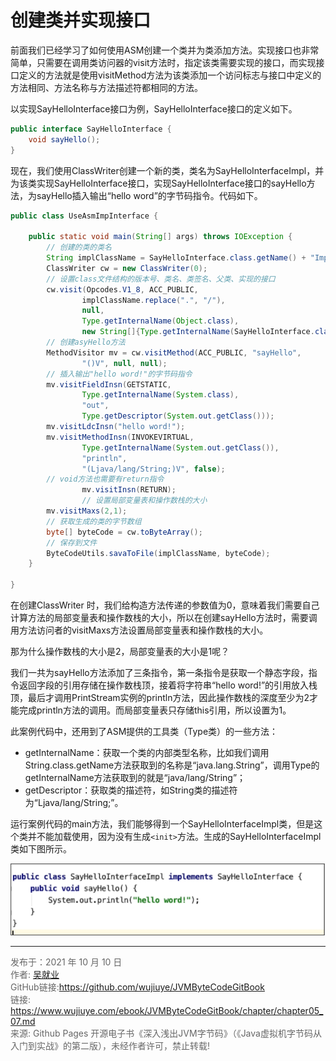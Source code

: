 # 创建类并实现接口

前面我们已经学习了如何使用ASM创建一个类并为类添加方法。实现接口也非常简单，只需要在调用类访问器的visit方法时，指定该类需要实现的接口，而实现接口定义的方法就是使用visitMethod方法为该类添加一个访问标志与接口中定义的方法相同、方法名称与方法描述符都相同的方法。

以实现SayHelloInterface接口为例，SayHelloInterface接口的定义如下。

```java
public interface SayHelloInterface {
    void sayHello();
}
```

现在，我们使用ClassWriter创建一个新的类，类名为SayHelloInterfaceImpl，并为该类实现SayHelloInterface接口，实现SayHelloInterface接口的sayHello方法，为sayHello插入输出“hello word”的字节码指令。代码如下。

```java
public class UseAsmImpInterface {

    public static void main(String[] args) throws IOException {
        // 创建的类的类名
        String implClassName = SayHelloInterface.class.getName() + "Impl";
        ClassWriter cw = new ClassWriter(0);
        // 设置class文件结构的版本号、类名、类签名、父类、实现的接口
        cw.visit(Opcodes.V1_8, ACC_PUBLIC,
                implClassName.replace(".", "/"),
                null,
                Type.getInternalName(Object.class),
                new String[]{Type.getInternalName(SayHelloInterface.class)});
        // 创建asyHello方法
        MethodVisitor mv = cw.visitMethod(ACC_PUBLIC, "sayHello",
                "()V", null, null);
        // 插入输出"hello word!"的字节码指令
        mv.visitFieldInsn(GETSTATIC,
                Type.getInternalName(System.class),
                "out",
                Type.getDescriptor(System.out.getClass()));
        mv.visitLdcInsn("hello word!");
        mv.visitMethodInsn(INVOKEVIRTUAL,
                Type.getInternalName(System.out.getClass()),
                "println",
                "(Ljava/lang/String;)V", false);
        // void方法也需要有return指令 
				mv.visitInsn(RETURN);
				// 设置局部变量表和操作数栈的大小
        mv.visitMaxs(2,1);
        // 获取生成的类的字节数组
        byte[] byteCode = cw.toByteArray();
        // 保存到文件
        ByteCodeUtils.savaToFile(implClassName, byteCode);
    }

}
```

在创建ClassWriter 时，我们给构造方法传递的参数值为0，意味着我们需要自己计算方法的局部变量表和操作数栈的大小，所以在创建sayHello方法时，需要调用方法访问者的visitMaxs方法设置局部变量表和操作数栈的大小。

那为什么操作数栈的大小是2，局部变量表的大小是1呢？

我们一共为sayHello方法添加了三条指令，第一条指令是获取一个静态字段，指令返回字段的引用存储在操作数栈顶，接着将字符串“hello word!”的引用放入栈顶，最后才调用PrintStream实例的println方法，因此操作数栈的深度至少为2才能完成println方法的调用。而局部变量表只存储this引用，所以设置为1。

此案例代码中，还用到了ASM提供的工具类（Type类）的一些方法：

* getInternalName：获取一个类的内部类型名称，比如我们调用String.class.getName方法获取到的名称是“java.lang.String”，调用Type的getInternalName方法获取到的就是“java/lang/String”；
* getDescriptor：获取类的描述符，如String类的描述符为“Ljava/lang/String;”。

运行案例代码的main方法，我们能够得到一个SayHelloInterfaceImpl类，但是这个类并不能加载使用，因为没有生成`<init>`方法。生成的SayHelloInterfaceImpl类如下图所示。

![image-20211010161231853](images/chapter05-06-04.png) 

---

<font color= #666666>发布于：2021 年 10 月 10 日</font><br><font color= #666666>作者: [吴就业](https://www.wujiuye.com/)</font><br><font color= #666666>GitHub链接:https://github.com/wujiuye/JVMByteCodeGitBook</font><br><font color= #666666>链接: https://www.wujiuye.com/ebook/JVMByteCodeGitBook/chapter/chapter05_07.md</font><br><font color= #666666>来源: Github Pages 开源电子书《深入浅出JVM字节码》（《Java虚拟机字节码从入门到实战》的第二版），未经作者许可，禁止转载!</font><br>

